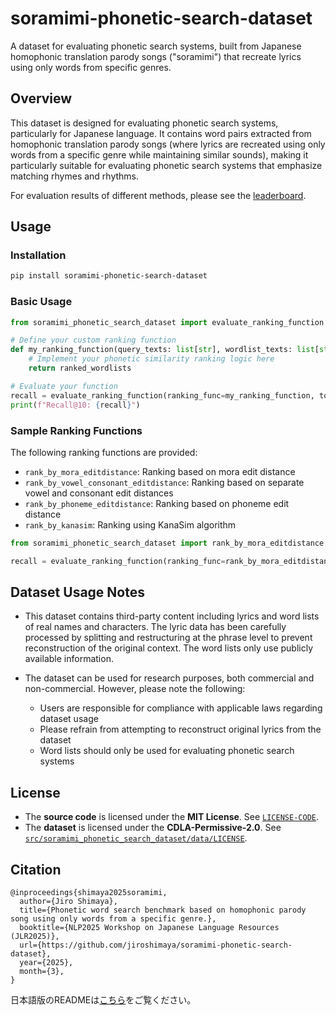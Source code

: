 # soramimi-phonetic-search-dataset

A dataset for evaluating phonetic search systems, built from Japanese homophonic translation parody songs ("soramimi") that recreate lyrics using only words from specific genres.

## Overview

This dataset is designed for evaluating phonetic search systems, particularly for Japanese language. It contains word pairs extracted from homophonic translation parody songs (where lyrics are recreated using only words from a specific genre while maintaining similar sounds), making it particularly suitable for evaluating phonetic search systems that emphasize matching rhymes and rhythms.

For evaluation results of different methods, please see the [leaderboard](https://github.com/jiroshimaya/soramimi-phonetic-search-dataset/blob/main/leaderboard.md).

## Usage

### Installation

```bash
pip install soramimi-phonetic-search-dataset
```

### Basic Usage

```python
from soramimi_phonetic_search_dataset import evaluate_ranking_function

# Define your custom ranking function
def my_ranking_function(query_texts: list[str], wordlist_texts: list[str]) -> list[list[str]]:
    # Implement your phonetic similarity ranking logic here
    return ranked_wordlists

# Evaluate your function
recall = evaluate_ranking_function(ranking_func=my_ranking_function, topn=10)
print(f"Recall@10: {recall}")
```

### Sample Ranking Functions

The following ranking functions are provided:

- `rank_by_mora_editdistance`: Ranking based on mora edit distance
- `rank_by_vowel_consonant_editdistance`: Ranking based on separate vowel and consonant edit distances
- `rank_by_phoneme_editdistance`: Ranking based on phoneme edit distance
- `rank_by_kanasim`: Ranking using KanaSim algorithm

```python
from soramimi_phonetic_search_dataset import rank_by_mora_editdistance

recall = evaluate_ranking_function(ranking_func=rank_by_mora_editdistance, topn=10)
```

## Dataset Usage Notes

- This dataset contains third-party content including lyrics and word lists of real names and characters. The lyric data has been carefully processed by splitting and restructuring at the phrase level to prevent reconstruction of the original context. The word lists only use publicly available information.

- The dataset can be used for research purposes, both commercial and non-commercial. However, please note the following:
  - Users are responsible for compliance with applicable laws regarding dataset usage
  - Please refrain from attempting to reconstruct original lyrics from the dataset
  - Word lists should only be used for evaluating phonetic search systems

## License

- The **source code** is licensed under the **MIT License**. See [`LICENSE-CODE`](LICENSE-CODE).
- The **dataset** is licensed under the **CDLA-Permissive-2.0**. See [`src/soramimi_phonetic_search_dataset/data/LICENSE`](src/soramimi_phonetic_search_dataset/data/LICENSE).

## Citation

```
@inproceedings{shimaya2025soramimi,  
  author={Jiro Shimaya},  
  title={Phonetic word search benchmark based on homophonic parody song using only words from a specific genre.},  
  booktitle={NLP2025 Workshop on Japanese Language Resources (JLR2025)},
  url={https://github.com/jiroshimaya/soramimi-phonetic-search-dataset},  
  year={2025},  
  month={3},  
}
```

日本語版のREADMEは[こちら](README.ja.md)をご覧ください。
